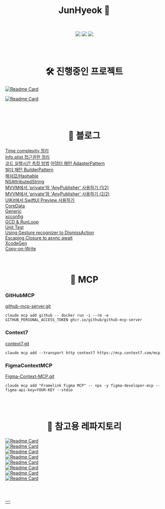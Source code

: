  <!-- <p style="font-size: 30px;" align="center">JunHyeok 🐈‍⬛ <p>  -->

 <h1 align="center"> JunHyeok 🐶‍ </h1>

<br>

<!-- <p>
	2021 컴퓨터정보학회 동계 학술대회 - 논문 우수상<br>
	2022 컴퓨터정보학회 하계 학술대회 - 참가<br>
	2022 제5회 KB국민은행 소프트웨어 경진대회 - 참가<br>
	2022 제2회 경기도 온라인 메이커 경진대회 - 최우수상(중소기업청장상-용인시산업진흥원)<br>
    2023 컴퓨터정보학회 하계 학술대회 - 논문 우수상<br>
</p> -->

<p align="center">
<!-- <a href="https://wnsgur9137.github.io"><img src="https://img.shields.io/badge/Tech Vlog-222222?style=flat-square&logo=github&logoColor=white"/></a> -->
<a href="https://medium.com/@cbaddaafcbbabb"><img src="https://img.shields.io/badge/Tech Vlog-222222?style=flat-square&logo=github&logoColor=white"/></a>
<!--
<a href="https://wnsgur9137.notion.site/IOS-a307fbbee522498f875188a3c160c135"><img src="https://img.shields.io/badge/Portfolio-181A1D?style=flat-square&logo=Notion&logoColor=white"/></a>
-->
<a href="mailto:wnsgur9137@icloud.com"><img src="https://img.shields.io/badge/Email-3693F3?style=flat-square&logo=gmail&logoColor=white"/></a>
<a href="https://hits.seeyoufarm.com"><img src="https://hits.seeyoufarm.com/api/count/incr/badge.svg?url=https%3A%2F%2Fgithub.com%2Fwnsgur9137&count_bg=%2379C83D&title_bg=%23555555&icon=github.svg&icon_color=%23E7E7E7&title=방문자+수&edge_flat=false"/></a>
</p>

<br>
<br>

<h1 align="center"> 🛠️ 진행중인 프로젝트 </h1>

[![Readme Card](https://github-readme-stats.vercel.app/api/pin/?username=wnsgur9137&repo=F1Manager)](https://github.com/wnsgur9137/F1Manager)<br>

[![Readme Card](https://github-readme-stats.vercel.app/api/pin/?username=wnsgur9137&repo=PillInformation)](https://github.com/wnsgur9137/PillInformation)<br>

<br>
<br>

<h1 align="center"> 📝 블로그 </h1>
<!-- <p align="center"> -->
    <a href="https://medium.com/@junhyeok9137/swift-time-complexity-46775556927a">Time complexity 정리</a><br>
    <a href="https://medium.com/@junhyeok9137/swift-xcode-info-plist-privacy-188d151fb3a3">Info.plist 접근권한 정리</a><br>
    <a href="https://medium.com/@junhyeok9137/swift-timeinterval-29cf82e88484">코드 실행시간 측정 방법</a>
    <a href="https://medium.com/@cbaddaafcbbabb/swift-adapter-pattern-dabb6727013d">어댑터 패턴 AdapterPattern</a><br>
    <a href="https://medium.com/@junhyeok9137/swift-builder-pattern-f869b7cfcd71">빌더 패턴 BuilderPattern</a><br>
    <a href="https://medium.com/@junhyeok9137/swift-hash-value-hashable-240e5b503de6">해쉬값/Hashable</a><br>
    <a href="https://medium.com/@cbaddaafcbbabb/swift-nsattributedstring-fd5ffa37359f">NSAttributedString</a><br>
    <a href="https://medium.com/@junhyeok9137/swift-use-private-anypublisher-in-viewmodel-1c4acfa83b65">MVVM에서 'private'와 'AnyPublisher' 사용하기 (1/2)</a><br>
    <a href="https://medium.com/@junhyeok9137/swift-use-private-anypublisher-in-viewmodel-2-2-9a9755376cc2">MVVM에서 'private'와 'AnyPublisher' 사용하기 (2/2)</a><br>
    <a href="https://medium.com/@junhyeok9137/swift-uikit%EC%97%90%EC%84%9C-preview-%EC%82%AC%EC%9A%A9%ED%95%98%EA%B8%B0-d5a7d79653cd">UIKit에서 SwiftUI Preview 사용하기</a><br>
    <a href="https://medium.com/@cbaddaafcbbabb/swift-coredata-7b2ba1f7b836">CoreData</a><br>
    <a href="https://medium.com/@cbaddaafcbbabb/swift-generic-제네릭-a333175bae2a">Generic</a><br>
    <a href="https://medium.com/@cbaddaafcbbabb/swift-xcconfig-file-1545b64e480">xcconfig</a><br>
    <a href="https://medium.com/@cbaddaafcbbabb/swift-timer-on-gcd-cda20effdc43">GCD & RunLoop</a><br>
    <a href="https://medium.com/@cbaddaafcbbabb/swift-unittest-11673329acf6">Unit Test</a><br>
    <a href="https://medium.com/@junhyeok9137/swift-using-gesture-recognizer-to-dismissaction-ac3fb9e81620">Using Gesture recognizer to DismissAction</a><br>
    <a href="https://medium.com/@junhyeok9137/swift-escaping-closure-to-async-await-d18c7fb7b402">Escaping Closure to async await</a><br>
	<a href="https://medium.com/@junhyeok9137/swift-xcodegen-0c258f380d36">XcodeGen</a><br>
    <a href="https://medium.com/@junhyeok9137/swift-copy-on-write-53ae35411053">Copy-on-Write</a>
    <br>
    <!-- <br>
    <h3>라이브러리</h3>
    <a href="https://medium.com/@junhyeok9137/ios-library-cosmos-2eb5f655a9cf">Cosmos</a><br>
    <a href="https://medium.com/@cbaddaafcbbabb/swift-alamofire-84297f5830c">Alamofire</a><br> -->
<!-- </p> -->

<br>
<br>

<h1 align="center"> 📌 MCP </h1>

<h3>GitHubMCP</h3>

[github-mcp-server.git](https://github.com/github/github-mcp-server)

```
claude mcp add github -- docker run -i --rm -e GITHUB_PERSONAL_ACCESS_TOKEN ghcr.io/github/github-mcp-server
```

<h3>Context7</h3>

[context7.git](https://github.com/upstash/context7)

```
claude mcp add --transport http context7 https://mcp.context7.com/mcp
```

<h3>FigmaContextMCP</h3>

[Figma-Context-MCP.git](https://github.com/GLips/Figma-Context-MCP)

```
claude mcp add "Framelink Figma MCP" -- npx -y figma-developer-mcp --figma-api-key=YOUR-KEY --stdio
```

<br>
<br>

<h1 align="center"> 🔗 참고용 레파지토리 </h1>

[![Readme Card](https://github-readme-stats.vercel.app/api/pin/?username=wnsgur9137&repo=iOS_TabBarBase)](https://github.com/wnsgur9137/iOS_TabBarBase)<br>
[![Readme Card](https://github-readme-stats.vercel.app/api/pin/?username=wnsgur9137&repo=CompositionLayoutMock)](https://github.com/wnsgur9137/CompositionLayoutMock)<br>
[![Readme Card](https://github-readme-stats.vercel.app/api/pin/?username=wnsgur9137&repo=TuistMock)](https://github.com/wnsgur9137/TuistMock)<br>
[![Readme Card](https://github-readme-stats.vercel.app/api/pin/?username=wnsgur9137&repo=CICD_FastLaneBase)](https://github.com/wnsgur9137/CICD_FastLaneBase)<br>
[![Readme Card](https://github-readme-stats.vercel.app/api/pin/?username=wnsgur9137&repo=CryptographyMock)](https://github.com/wnsgur9137/CryptographyMock)<br>
[![Readme Card](https://github-readme-stats.vercel.app/api/pin/?username=wnsgur9137&repo=CoreDataMock)](https://github.com/wnsgur9137/CoreDataMock)<br>
[![Readme Card](https://github-readme-stats.vercel.app/api/pin/?username=wnsgur9137&repo=DeviceCheckMock)](https://github.com/wnsgur9137/DeviceCheckMock)<br>
[![Readme Card](https://github-readme-stats.vercel.app/api/pin/?username=wnsgur9137&repo=InAppPurchaseMock)](https://github.com/wnsgur9137/InAppPurchaseMock)<br>

<br>
<br>

<!-- <h1 align="center"> 💻 Tech Stack 💻 </h1>
<p align="center">
    <img src="https://img.shields.io/badge/Swift-F05138?style=flat-square&logo=swift&logoColor=white"/>
	<img src="https://img.shields.io/badge/SwiftUI-0052CC?style=flat-square&logo=swift&logoColor=white"/>
	<img src="https://img.shields.io/badge/RxSwift-B7178C?style=flat-square&logo=ReactiveX&logoColor=white"/>
	<img src="https://img.shields.io/badge/Combine-0052CC?style=flat-square&logo=swift&logoColor=white"/>
    <img src="https://img.shields.io/badge/Python-3776AB?style=flat-square&logo=python&logoColor=white"/>
    <!-- <img src="https://img.shields.io/badge/Jupyter-F37626?style=flat-square&logo=jupyter&logoColor=white"/>
    <img src="https://img.shields.io/badge/Spring-6DB33F?style=flat-square&logo=spring&logoColor=white"/>
    <img src="https://img.shields.io/badge/Java-3776AB?style=flat-square&logo=java&logoColor=white"/>
    <img src="https://img.shields.io/badge/JavaScript-F7DF1E?style=flat-square&logo=javaScript&logoColor=white"/>
    <img src="https://img.shields.io/badge/Cpp-00599C?style=flat-square&logo=C&logoColor=white"/>
    <img src="https://img.shields.io/badge/HTML-E34F26?style=flat-square&logo=html5&logoColor=white"/>
    <img src="https://img.shields.io/badge/CSS-1572B6?style=flat-square&logo=css3&logoColor=white"/>
</p>

<br>
<br> -->

<!--
<h1 align="center"> 
    <img width="28px" height="28px" src="https://cdn.jsdelivr.net/npm/simple-icons@v7/icons/github.svg"/> GitHub Stats 
    <img width="28px" height="28px" src="https://cdn.jsdelivr.net/npm/simple-icons@v7/icons/github.svg"/> 
</h1>

<table align="center">
<tr>
<td>

![wnsgur9137's GitHub stats](https://github-readme-stats.vercel.app/api?username=wnsgur9137&show_icons=&theme=dark)

</td>
</tr>
</table> 
-->



<table align="center">
<tr>
<td>

<!-- [![Top Langs](https://github-readme-stats.vercel.app/api/top-langs/? username=wnsgur9137&layout=compact&theme=dark&langs_count=10)](https://github.com/anuraghazra/github-readme-stats) -->
<!-- [![Top Langs](https://github-readme-stats.vercel.app/api/top-langs/?username=wnsgur9137&layout=pie&hide=jupyternotebook,css,html)](https://github.com/anuraghazra/github-readme-stats) -->

</td>
</tr>
</table>


<!-- <table align="center">
<tr>
<td colspan="2" style="text-align: center;">

[![Solved.ac profile](http://mazassumnida.wtf/api/v2/generate_badge?boj=wnsgur9137)](https://solved.ac/wnsgur9137)

</td>
</tr>
</table> -->

<!--
![hyp3rflow's solved.ac stats](https://github-readme-solvedac.hyp3rflow.vercel.app/api/?handle=wnsgur9137)
-->
